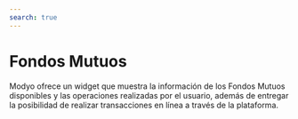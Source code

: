 ```yaml
---
search: true
---
```


# Fondos Mutuos

Modyo ofrece un widget que muestra la información de los Fondos Mutuos disponibles y las operaciones realizadas por el usuario, además de entregar la posibilidad de realizar transacciones en línea a través de la plataforma.

<iframe id="widgetFrameFondosES" src="https://widgets-es.modyo.com/inversiones/fondos-mutuos" width="100%"  frameBorder="0"  style="visibility:hidden;overflow:auto;margin-top:20px;"/>

| Funcionalidad           | Descripción                                                                                                                                                                                                                                                                                                 |
|-------------------------|-------------------------------------------------------------------------------------------------------------------------------------------------------------------------------------------------------------------------------------------------------------------------------------------------------------|
| Layout de Fondos Mutuos | Muestra el conjunto de los fondos mutuos disponibles. Presenta un listado con las operaciones en tránsito asociadas a los fondos mutuos. Muestra el conjunto de fondos mutuos en los que el cliente tiene sus inversiones y la información de mercado respectiva. Permite cancelar operaciones en tránsito. |
| Información de Mercado  | Muestra la información esencial del fondo mutuo seleccionado. Permite Aportar o Rescatar desde el fondo/serie seleccionado.                                                                                                                                                                                 |
| Aporte de Fondo Mutuo   | Permite realizar Aportes al fondo mutuo seleccionado, definiendo la cuenta de inversión y el monto que se desea aportar.                                                                                                                                                                                    |
| Rescate de Fondo Mutuo  | Permite realizar Rescates de dinero desde el fondo mutuo seleccionado.                                                                                                                                                                                                                                      |


<script>

  export default {
    mounted() {

      function setIframeHeightCO(id, ht) {
          var ifrm = document.getElementById(id);
          if(ifrm) {
            ifrm.style.visibility = 'hidden';
            // some IE versions need a bit added or scrollbar appears
            ifrm.style.height = ht + 4 + "px";
            ifrm.style.visibility = 'visible';
          }
      }


      // iframed document sends its height using postMessage
      function handleDocHeightMsg(e) {
          // check origin
          if ( e.origin === 'https://widgets-es.modyo.com' ) {
              // parse data
              var data = JSON.parse( e.data );

              console.log('data:', data)
              // check data object
              if ( data['docHeight'] ) {
                  setIframeHeightCO( 'widgetFrameFondosES', data['docHeight'] );
              } else {
                  setIframeHeightCO( 'widgetFrameFondosES', 700 );
              }
          }
      }

      // assign message handler
      if ( window.addEventListener ) {
          window.addEventListener('message', handleDocHeightMsg, false);
      }
    }
  }

</script>
